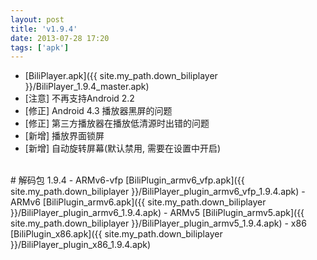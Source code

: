 ```yaml
---
layout: post
title: 'v1.9.4'
date: 2013-07-28 17:20
tags: ['apk']
---
```

- [BiliPlayer.apk]({{ site.my_path.down_biliplayer }}/BiliPlayer_1.9.4_master.apk)
- \[注意\] 不再支持Android 2.2
- \[修正\] Android 4.3 播放器黑屏的问题
- \[修正\] 第三方播放器在播放低清源时出错的问题
- \[新增\] 播放界面锁屏
- \[新增\] 自动旋转屏幕(默认禁用, 需要在设置中开启)
<br />
# 解码包 1.9.4
- ARMv6-vfp [BiliPlugin_armv6_vfp.apk]({{ site.my_path.down_biliplayer }}/BiliPlayer_plugin_armv6_vfp_1.9.4.apk)
- ARMv6 [BiliPlugin_armv6.apk]({{ site.my_path.down_biliplayer }}/BiliPlayer_plugin_armv6_1.9.4.apk)
- ARMv5 [BiliPlugin_armv5.apk]({{ site.my_path.down_biliplayer }}/BiliPlayer_plugin_armv5_1.9.4.apk)
- x86 [BiliPlugin_x86.apk]({{ site.my_path.down_biliplayer }}/BiliPlayer_plugin_x86_1.9.4.apk)

